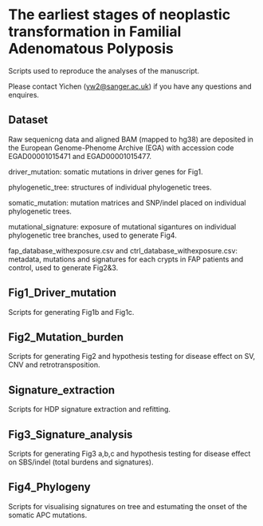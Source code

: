 # The earliest stages of neoplastic transformation in Familial Adenomatous Polyposis

Scripts used to reproduce the analyses of the manuscript.

Please contact Yichen (yw2@sanger.ac.uk) if you have any questions and enquires.

## Dataset
Raw sequenicng data and aligned BAM (mapped to hg38) are deposited in the European Genome-Phenome Archive (EGA) with accession code EGAD00001015471 and EGAD00001015477. 

driver_mutation: somatic mutations in driver genes for Fig1.

phylogenetic_tree: structures of individual phylogenetic trees.

somatic_mutation: mutation matrices and SNP/indel placed on individual phylogenetic trees.

mutational_signature: exposure of mutational sigantures on individual phylogenetic tree branches, used to generate Fig4.

fap_database_withexposure.csv and ctrl_database_withexposure.csv: metadata, mutations and signatures for each crypts in FAP patients and control, used to generate Fig2&3.

## Fig1_Driver_mutation
Scripts for generating Fig1b and Fig1c.

## Fig2_Mutation_burden
Scripts for generating Fig2 and hypothesis testing for disease effect on SV, CNV and retrotransposition.

## Signature_extraction
Scripts for HDP signature extraction and refitting.

## Fig3_Signature_analysis
Scripts for generating Fig3 a,b,c and hypothesis testing for disease effect on SBS/indel (total burdens and signatures).

## Fig4_Phylogeny
Scripts for visualising signatures on tree and estumating the onset of the somatic APC mutations.